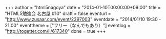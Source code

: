 +++
author = "html5nagoya"
date = "2014-01-10T00:00:00+09:00"
title = "HTML5勉強会 名古屋 #10"
draft = false
eventurl = "http://www.zusaar.com/event/2397003"
eventdate = "2014/01/10 19:30 - 21:00"
eventtheme = ["フリー（なんでもあり）"]
eventlog = "http://togetter.com/li/617340"
done = true
+++
